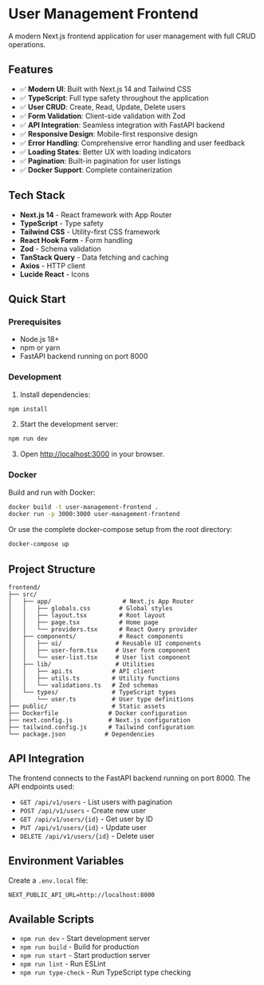 # User Management Frontend

A modern Next.js frontend application for user management with full CRUD operations.

## Features

- ✅ **Modern UI**: Built with Next.js 14 and Tailwind CSS
- ✅ **TypeScript**: Full type safety throughout the application
- ✅ **User CRUD**: Create, Read, Update, Delete users
- ✅ **Form Validation**: Client-side validation with Zod
- ✅ **API Integration**: Seamless integration with FastAPI backend
- ✅ **Responsive Design**: Mobile-first responsive design
- ✅ **Error Handling**: Comprehensive error handling and user feedback
- ✅ **Loading States**: Better UX with loading indicators
- ✅ **Pagination**: Built-in pagination for user listings
- ✅ **Docker Support**: Complete containerization

## Tech Stack

- **Next.js 14** - React framework with App Router
- **TypeScript** - Type safety
- **Tailwind CSS** - Utility-first CSS framework
- **React Hook Form** - Form handling
- **Zod** - Schema validation
- **TanStack Query** - Data fetching and caching
- **Axios** - HTTP client
- **Lucide React** - Icons

## Quick Start

### Prerequisites

- Node.js 18+ 
- npm or yarn
- FastAPI backend running on port 8000

### Development

1. Install dependencies:
```bash
npm install
```

2. Start the development server:
```bash
npm run dev
```

3. Open [http://localhost:3000](http://localhost:3000) in your browser.

### Docker

Build and run with Docker:
```bash
docker build -t user-management-frontend .
docker run -p 3000:3000 user-management-frontend
```

Or use the complete docker-compose setup from the root directory:
```bash
docker-compose up
```

## Project Structure

```
frontend/
├── src/
│   ├── app/                    # Next.js App Router
│   │   ├── globals.css        # Global styles
│   │   ├── layout.tsx         # Root layout
│   │   ├── page.tsx           # Home page
│   │   └── providers.tsx      # React Query provider
│   ├── components/            # React components
│   │   ├── ui/               # Reusable UI components
│   │   ├── user-form.tsx     # User form component
│   │   └── user-list.tsx     # User list component
│   ├── lib/                  # Utilities
│   │   ├── api.ts           # API client
│   │   ├── utils.ts         # Utility functions
│   │   └── validations.ts   # Zod schemas
│   └── types/               # TypeScript types
│       └── user.ts          # User type definitions
├── public/                  # Static assets
├── Dockerfile              # Docker configuration
├── next.config.js          # Next.js configuration
├── tailwind.config.js      # Tailwind configuration
└── package.json           # Dependencies
```

## API Integration

The frontend connects to the FastAPI backend running on port 8000. The API endpoints used:

- `GET /api/v1/users` - List users with pagination
- `POST /api/v1/users` - Create new user
- `GET /api/v1/users/{id}` - Get user by ID
- `PUT /api/v1/users/{id}` - Update user
- `DELETE /api/v1/users/{id}` - Delete user

## Environment Variables

Create a `.env.local` file:

```env
NEXT_PUBLIC_API_URL=http://localhost:8000
```

## Available Scripts

- `npm run dev` - Start development server
- `npm run build` - Build for production
- `npm run start` - Start production server
- `npm run lint` - Run ESLint
- `npm run type-check` - Run TypeScript type checking
